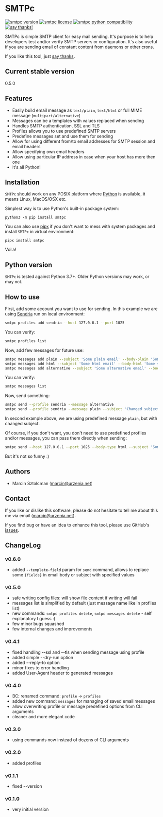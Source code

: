 SMTPc
=====

[![smtpc version](https://img.shields.io/pypi/v/smtpc.svg)](https://pypi.python.org/pypi/smtpc)
[![smtpc license](https://img.shields.io/pypi/l/smtpc.svg)](https://pypi.python.org/pypi/smtpc)
[![smtpc python compatibility](https://img.shields.io/pypi/pyversions/smtpc.svg)](https://pypi.python.org/pypi/smtpc)
[![say thanks!](https://img.shields.io/badge/Say%20Thanks-!-1EAEDB.svg)](https://saythanks.io/to/marcin%40urzenia.net)

SMTPc is simple SMTP client for easy mail sending. It's purpose is to help
developers test and/or verify SMTP servers or configuration. It's also useful if you
are sending email of constant content from daemons or other crons.

If you like this tool, just [say thanks](https://saythanks.io/to/marcin%40urzenia.net).

Current stable version
----------------------

0.5.0

Features
--------

* Easily build email message as `text/plain`, `text/html` or full MIME
  message (`multipart/alternative`)
* Messages can be a templates with values replaced when sending
* Handles SMTP authentication, SSL and TLS
* Profiles allows you to use predefined SMTP servers
* Predefine messages set and use them for sending
* Allow for using different from/to email addresses for SMTP session and
  email headers
* Allow specifying own email headers
* Allow using particular IP address in case when your host has more then one
* It's all Python!

Installation
------------

`SMTPc` should work on any POSIX platform where [Python](http://python.org)
is available, it means Linux, MacOS/OSX etc.

Simplest way is to use Python's built-in package system:

    python3 -m pip install smtpc

You can also use [pipx](https://pipxproject.github.io/pipx/) if you don't want to
mess with system packages and install `SMTPc` in virtual environment:

    pipx install smtpc

Voila!

Python version
--------------

`SMTPc` is tested against Python 3.7+. Older Python versions may work, or may not.

How to use
----------

First, add some account you want to use for sending. In this example we are using
[Sendria](https://github.com/msztolcman/sendria) run on local environment:

```bash
smtpc profiles add sendria --host 127.0.0.1 --port 1025
```

You can verify:
```bash
smtpc profiles list
```

Now, add few messages for future use:

```bash
smtpc messages add plain --subject 'Some plain email' --body-plain 'Some plain message body' --from smtpc@example.com --to receiver@example.net
smtpc messages add html --subject 'Some html email' --body-html 'Some <b>HTML</b> message body' --from smtpc@example.com --to receiver@example.net
smtpc messages add alternative --subject 'Some alternative email' --body-plain 'Some plain message body' --body-html 'Some <b>HTML</b> message body' --from smtpc@example.com --to receiver@example.net
```

You can verify:
```bash
smtpc messages list
```

Now, send something:

```bash
smtpc send --profile sendria --message alternative
smtpc send --profile sendria --message plain --subject 'Changed subject for plain'
```
In second example above, we are using predefined message `plain`, but with changed subject.

Of course, if you don't want, you don't need to use predefined profiles and/or messages, you can pass them directly when sending:

```bash
smtpc send --host 127.0.0.1 --port 1025 --body-type html --subject 'Some html email' --body-html 'Some <b>HTML</b> message body' --from smtpc@example.com --to receiver@example.net
```

But it's not so funny :)

Authors
-------

* Marcin Sztolcman ([marcin@urzenia.net](mailto:marcin@urzenia.net))

Contact
-------

If you like or dislike this software, please do not hesitate to tell me about
this me via email ([marcin@urzenia.net](mailto:marcin@urzenia.net)).

If you find bug or have an idea to enhance this tool, please use GitHub's
[issues](https://github.com/msztolcman/smtpc/issues).

ChangeLog
---------

### v0.6.0

* added `--template-field` param for `send` command, allows to replace
  some `{fields}` in email body or subject with specified values

### v0.5.0

* safe writing config files: will show file content if writing will fail
* messages list is simplified by default (just message name like in profiles list)
* new commands: `smtpc profiles delete`, `smtpc messages delete` - self explanatory I guess :)
* few minor bugs squashed
* few internal changes and improvements

### v0.4.1

* fixed handling --ssl and --tls when sending message using profile
* added simple --dry-run option
* added --reply-to option
* minor fixes to error handling
* added User-Agent header to generated messages

### v0.4.0

* BC: renamed command: `profile` -> `profiles`
* added new command: `messages` for managing of saved email messages
* allow overwriting profile or message predefined options from CLI arguments
* cleaner and more elegant code

### v0.3.0

* using commands now instead of dozens of CLI arguments

### v0.2.0

* added profiles

### v0.1.1

* fixed --version

### v0.1.0

* very initial version
